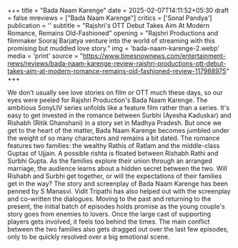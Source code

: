 +++
title = "Bada Naam Karenge"
date = 2025-02-07T14:11:52+05:30
draft = false
mreviews = ["Bada Naam Karenge"]
critics = ['Sonal Pandya']
publication = ''
subtitle = "Rajshri's OTT Debut Takes Aim At Modern Romance, Remains Old-Fashioned"
opening = "Rajshri Productions and filmmaker Sooraj Barjatya venture into the world of streaming with this promising but muddled love story."
img = 'bada-naam-karenge-2.webp'
media = 'print'
source = "https://www.timesnownews.com/entertainment-news/reviews/bada-naam-karenge-review-rajshri-productions-ott-debut-takes-aim-at-modern-romance-remains-old-fashioned-review-117988975"
+++

We don't usually see love stories on film or OTT much these days, so our eyes were peeled for Rajshri Production's Bada Naam Karenge. The ambitious SonyLIV series unfolds like a feature film rather than a series. It's easy to get invested in the romance between Surbhi (Ayesha Kaduskar) and Rishabh (Ritik Ghanshani) in a story set in Madhya Pradesh. But once we get to the heart of the matter, Bada Naam Karenge becomes jumbled under the weight of so many characters and remains a bit dated. The romance features two families: the wealthy Rathis of Ratlam and the middle-class Guptas of Ujjain. A possible rishta is floated between Rishabh Rathi and Surbhi Gupta. As the families explore their union through an arranged marriage, the audience learns about a hidden secret between the two. Will Rishabh and Surbhi get together, or will the expectations of their families get in the way? The story and screenplay of Bada Naam Karenge has been penned by S Manasvi. Vidit Tripathi has also helped out with the screenplay and co-written the dialogues. Moving to the past and returning to the present, the initial batch of episodes holds promise as the young couple's story goes from enemies to lovers. Once the large cast of supporting players gets involved, it feels too behind the times. The main conflict between the two families also gets dragged out over the last few episodes, only to be quickly resolved over a big emotional scene.
